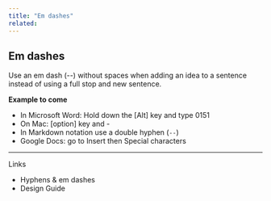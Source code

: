 ```yaml
---
title: "Em dashes"
related:
---
```


## Em dashes

Use an em dash (--) without spaces when adding an idea to a sentence instead of using a full stop and new sentence.

**Example to come**

- In Microsoft Word: Hold down the [Alt] key and type 0151
- On Mac:  [option] key and -
- In Markdown notation use a double hyphen (`--`)
- Google Docs: go to Insert then Special characters

---

Links

- Hyphens & em dashes
- Design Guide
